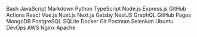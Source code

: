 Bash JavaScript Markdown Python TypeScript Node.js Express.js GitHub Actions React Vue.js Nuxt.js Next.js Gatsby NestJS GraphQL GitHub Pages MongoDB PostgreSQL SQLite Docker Git Postman Selenium Ubuntu DevOps AWS Nginx Apache
